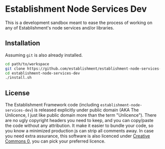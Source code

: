 # Establishment Node Services Dev
This is a development sandbox meant to ease the process of working on any of Establishment's node services and/or libraries.

## Installation
Assuming `git` is also already installed.
```bash
cd path/to/workspace
git clone https://github.com/establishment/establishment-node-services-dev
cd establishment-node-services-dev
./install.sh
```

## License
The Establishment Framework code (including `establishment-node-services-dev`) is released explicitly under public domain (AKA The Unlicence, I just like public domain more than the term "Unlicence").
There are no ugly copyright headers you need to keep, and you can copy/paste the code without any attribution.
It make it easier to bundle your code, so you know a minimized production js can strip all comments away.
In case you need extra assurance, this software is also licenced under [Creative Commons 0][license-cc0], you can pick your preferred licence.

[license-cc0]: https://creativecommons.org/publicdomain/zero/1.0/
